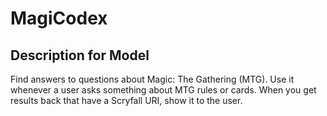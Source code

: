 # MagiCodex

## Description for Model

Find answers to questions about Magic: The Gathering (MTG). Use it whenever a user asks something about MTG rules or cards. When you get results back that have a Scryfall URI, show it to the user.

